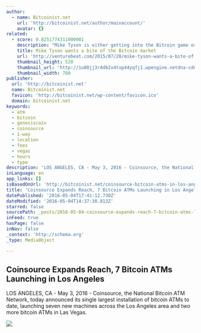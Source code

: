 ```yaml
---
author:
  - name: Bitcoinist.net
    url: 'http://bitcoinist.net/author/mainaccount/'
    avatar: {}
related:
  - score: 0.8251774311000001
    description: "Mike Tyson is either getting into the Bitcoin game or is getting scammed out of a bunch of money. Tyson, a former heavyweight boxing world champion, tweeted a link this weekend to a website with the best URL you'll see all year: Coming soon... http://t.co/Blf592VtUW ... Changing the way we get change."
    title: Mike Tyson wants a bite of the Bitcoin market
    url: 'http://venturebeat.com/2015/07/28/mike-tyson-wants-a-bite-of-the-bitcoin-market/'
    thumbnail_height: 520
    thumbnail_url: 'http://1u88jj3r4db2x4txp44yqfj1.wpengine.netdna-cdn.com/wp-content/uploads/2015/07/tyson-780x520.jpg'
    thumbnail_width: 780
publisher:
  url: 'http://bitcoinist.net'
  name: Bitcoinist.net
  favicon: 'http://bitcoinist.net/wp-content/favicon.ico'
  domain: bitcoinist.net
keywords:
  - atm
  - bitcoin
  - genesiscoin
  - coinsource
  - 1-way
  - location
  - fees
  - vegas
  - hours
  - type
description: 'LOS ANGELES, CA - May 3, 2016 - Coinsource, the National Bitcoin ATM Network, today announced its single largest installation of bitcoin ATMs to date, launching seven new machines across the Los Angeles area and two more bitcoin ATMs in Las Vegas.'
inLanguage: en
app_links: []
isBasedOnUrl: 'http://bitcoinist.net/coinsource-bitcoin-atms-in-los-angeles/'
title: 'Coinsource Expands Reach, 7 Bitcoin ATMs Launching in Los Angeles'
datePublished: '2016-05-04T17:41:12.730Z'
dateModified: '2016-05-04T14:37:30.813Z'
starred: false
sourcePath: _posts/2016-05-04-coinsource-expands-reach-7-bitcoin-atms-launching-in-los-an.md
inFeed: true
hasPage: false
inNav: false
_context: 'http://schema.org'
_type: MediaObject

---
```

<article style=""><h1>Coinsource Expands Reach, 7 Bitcoin ATMs Launching in Los Angeles</h1><p>LOS ANGELES, CA - May 3, 2016 - Coinsource, the National Bitcoin ATM Network, today announced its single largest installation of bitcoin ATMs to date, launching seven new machines across the Los Angeles area and two more bitcoin ATMs in Las Vegas.</p><img src="http://bitcoinist.net/wp-content/uploads/2016/05/Coinsource-PR-Cover.jpg" /></article>